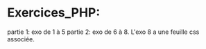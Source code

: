 # Exercices_PHP:
partie 1: exo de 1 à 5
partie 2: exo de 6 à 8. L'exo 8 a une feuille css associée. 
